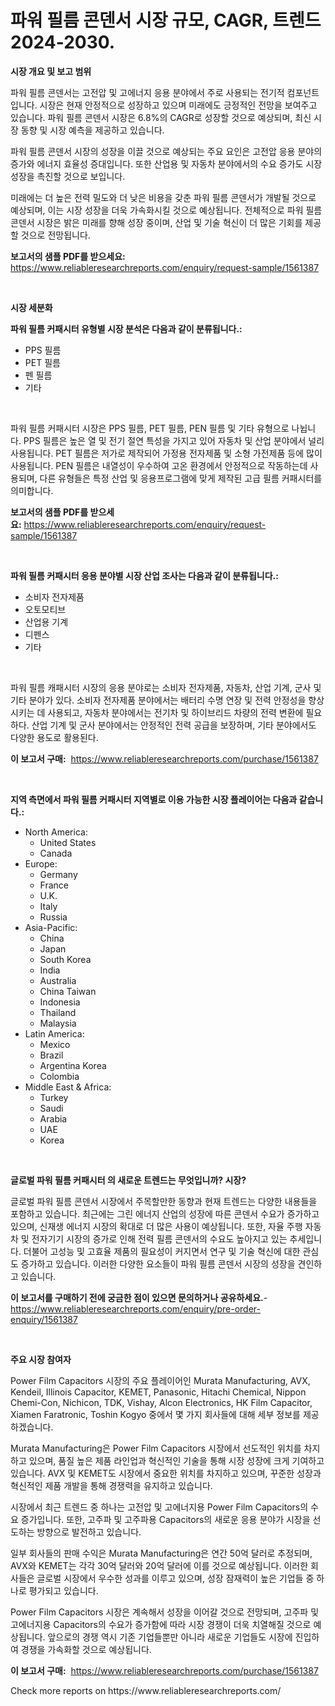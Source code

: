 <p><h1>파워 필름 콘덴서 시장 규모, CAGR, 트렌드 2024-2030.</h1></p><p><strong>시장 개요 및 보고 범위</strong></p>
<p><p>파워 필름 콘덴서는 고전압 및 고에너지 응용 분야에서 주로 사용되는 전기적 컴포넌트입니다. 시장은 현재 안정적으로 성장하고 있으며 미래에도 긍정적인 전망을 보여주고 있습니다. 파워 필름 콘덴서 시장은 6.8%의 CAGR로 성장할 것으로 예상되며, 최신 시장 동향 및 시장 예측을 제공하고 있습니다.</p><p>파워 필름 콘덴서 시장의 성장을 이끌 것으로 예상되는 주요 요인은 고전압 응용 분야의 증가와 에너지 효율성 증대입니다. 또한 산업용 및 자동차 분야에서의 수요 증가도 시장 성장을 촉진할 것으로 보입니다.</p><p>미래에는 더 높은 전력 밀도와 더 낮은 비용을 갖춘 파워 필름 콘덴서가 개발될 것으로 예상되며, 이는 시장 성장을 더욱 가속화시킬 것으로 예상됩니다. 전체적으로 파워 필름 콘덴서 시장은 밝은 미래를 향해 성장 중이며, 산업 및 기술 혁신이 더 많은 기회를 제공할 것으로 전망됩니다.</p></p>
<p><strong>보고서의 샘플 PDF를 받으세요:</strong> <a href="https://www.reliableresearchreports.com/enquiry/request-sample/1561387">https://www.reliableresearchreports.com/enquiry/request-sample/1561387</a></p>
<p>&nbsp;</p>
<p><strong>시장 세분화</strong></p>
<p><strong>파워 필름 커패시터 유형별 시장 분석은 다음과 같이 분류됩니다.:</strong></p>
<p><ul><li>PPS 필름</li><li>PET 필름</li><li>펜 필름</li><li>기타</li></ul></p>
<p>&nbsp;</p>
<p><p>파워 필름 커패시터 시장은 PPS 필름, PET 필름, PEN 필름 및 기타 유형으로 나뉩니다. PPS 필름은 높은 열 및 전기 절연 특성을 가지고 있어 자동차 및 산업 분야에서 널리 사용됩니다. PET 필름은 저가로 제작되어 가정용 전자제품 및 소형 가전제품 등에 많이 사용됩니다. PEN 필름은 내열성이 우수하여 고온 환경에서 안정적으로 작동하는데 사용되며, 다른 유형들은 특정 산업 및 응용프로그램에 맞게 제작된 고급 필름 커패시터를 의미합니다.</p></p>
<p><strong>보고서의 샘플 PDF를 받으세요:</strong>&nbsp;<a href="https://www.reliableresearchreports.com/enquiry/request-sample/1561387">https://www.reliableresearchreports.com/enquiry/request-sample/1561387</a></p>
<p>&nbsp;</p>
<p><strong> 파워 필름 커패시터 응용 분야별 시장 산업 조사는 다음과 같이 분류됩니다.:</strong></p>
<p><ul><li>소비자 전자제품</li><li>오토모티브</li><li>산업용 기계</li><li>디펜스</li><li>기타</li></ul></p>
<p>&nbsp;</p>
<p><p>파워 필름 캐패시터 시장의 응용 분야로는 소비자 전자제품, 자동차, 산업 기계, 군사 및 기타 분야가 있다. 소비자 전자제품 분야에서는 배터리 수명 연장 및 전력 안정성을 향상시키는 데 사용되고, 자동차 분야에서는 전기차 및 하이브리드 차량의 전력 변환에 필요하다. 산업 기계 및 군사 분야에서는 안정적인 전력 공급을 보장하며, 기타 분야에서도 다양한 용도로 활용된다.</p></p>
<p><strong>이 보고서 구매:</strong>&nbsp; <a href="https://www.reliableresearchreports.com/purchase/1561387">https://www.reliableresearchreports.com/purchase/1561387</a></p>
<p>&nbsp;</p>
<p><strong>지역 측면에서 파워 필름 커패시터 지역별로 이용 가능한 시장 플레이어는 다음과 같습니다.:</strong></p>
<p><ul>
    <li>
        North America:
        <ul>
            <li>United States</li>
            <li>Canada</li>
        </ul>
    </li>
    <li>
        Europe:
        <ul>
            <li>Germany</li>
            <li>France</li>
            <li>U.K.</li>
            <li>Italy</li>
            <li>Russia</li>
        </ul>
    </li>
    <li>
        Asia-Pacific:
        <ul>
            <li>China</li>
            <li>Japan</li>
            <li>South Korea</li>
            <li>India</li>
            <li>Australia</li>
            <li>China Taiwan</li>
            <li>Indonesia</li>
            <li>Thailand</li>
            <li>Malaysia</li>
        </ul>
    </li>
    <li>
        Latin America:
        <ul>
            <li>Mexico</li>
            <li>Brazil</li>
            <li>Argentina Korea</li>
            <li>Colombia</li>
        </ul>
    </li>
    <li>
        Middle East & Africa:
        <ul>
            <li>Turkey</li>
            <li>Saudi</li>
            <li>Arabia</li>
            <li>UAE</li>
            <li>Korea</li>
        </ul>
    </li>
    </ul></p>
<p>&nbsp;</p>
<p><strong>글로벌 파워 필름 커패시터 의 새로운 트렌드는 무엇입니까? 시장?</strong></p>
<p><p>글로벌 파워 필름 콘덴서 시장에서 주목할만한 동향과 현재 트렌드는 다양한 내용들을 포함하고 있습니다. 최근에는 그린 에너지 산업의 성장에 따른 콘덴서 수요가 증가하고 있으며, 신재생 에너지 시장의 확대로 더 많은 사용이 예상됩니다. 또한, 자율 주행 자동차 및 전자기기 시장의 증가로 인해 전력 필름 콘덴서의 수요도 높아지고 있는 추세입니다. 더불어 고성능 및 고효율 제품의 필요성이 커지면서 연구 및 기술 혁신에 대한 관심도 증가하고 있습니다. 이러한 다양한 요소들이 파워 필름 콘덴서 시장의 성장을 견인하고 있습니다.</p></p>
<p><strong>이 보고서를 구매하기 전에 궁금한 점이 있으면 문의하거나 공유하세요.</strong>- <a href="https://www.reliableresearchreports.com/enquiry/pre-order-enquiry/1561387">https://www.reliableresearchreports.com/enquiry/pre-order-enquiry/1561387</a></p>
<p>&nbsp;</p>
<p><strong>주요 시장 참여자</strong></p>
<p><p>Power Film Capacitors 시장의 주요 플레이어인 Murata Manufacturing, AVX, Kendeil, Illinois Capacitor, KEMET, Panasonic, Hitachi Chemical, Nippon Chemi-Con, Nichicon, TDK, Vishay, Alcon Electronics, HK Film Capacitor, Xiamen Faratronic, Toshin Kogyo 중에서 몇 가지 회사들에 대해 세부 정보를 제공하겠습니다.</p><p>Murata Manufacturing은 Power Film Capacitors 시장에서 선도적인 위치를 차지하고 있으며, 품질 높은 제품 라인업과 혁신적인 기술을 통해 시장 성장에 크게 기여하고 있습니다. AVX 및 KEMET도 시장에서 중요한 위치를 차지하고 있으며, 꾸준한 성장과 혁신적인 제품 개발을 통해 경쟁력을 유지하고 있습니다.</p><p>시장에서 최근 트렌드 중 하나는 고전압 및 고에너지용 Power Film Capacitors의 수요 증가입니다. 또한, 고주파 및 고주파용 Capacitors의 새로운 응용 분야가 시장을 선도하는 방향으로 발전하고 있습니다.</p><p>일부 회사들의 판매 수익은 Murata Manufacturing은 연간 50억 달러로 추정되며, AVX와 KEMET는 각각 30억 달러와 20억 달러에 이를 것으로 예상됩니다. 이러한 회사들은 글로벌 시장에서 우수한 성과를 이루고 있으며, 성장 잠재력이 높은 기업들 중 하나로 평가되고 있습니다.</p><p>Power Film Capacitors 시장은 계속해서 성장을 이어갈 것으로 전망되며, 고주파 및 고에너지용 Capacitors의 수요가 증가함에 따라 시장 경쟁이 더욱 치열해질 것으로 예상됩니다. 앞으로의 경쟁 역시 기존 기업들뿐만 아니라 새로운 기업들도 시장에 진입하여 경쟁을 가속화할 것으로 예상됩니다.</p></p>
<p><strong>이 보고서 구매:</strong>&nbsp;&nbsp;<a href="https://www.reliableresearchreports.com/purchase/1561387">https://www.reliableresearchreports.com/purchase/1561387</a></p>
<p>Check more reports on https://www.reliableresearchreports.com/</p>
